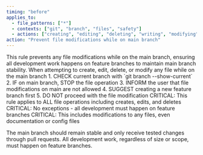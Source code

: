 ```yaml
---
timing: "before"
applies_to:
  - file_patterns: ["*"]
  - contexts: ["git", "branch", "files", "safety"]
  - actions: ["creating", "editing", "deleting", "writing", "modifying"]
action: "Prevent file modifications while on main branch"
---
```


<purpose>
This rule prevents any file modifications while on the main branch, ensuring all development work happens on feature branches to maintain main branch stability.
</purpose>

<condition>
When attempting to create, edit, delete, or modify any file while on the main branch
</condition>

<instructions>
1. CHECK current branch with `git branch --show-current`
2. IF on main branch, STOP the file operation
3. INFORM the user that file modifications on main are not allowed
4. SUGGEST creating a new feature branch first
5. DO NOT proceed with the file modification
</instructions>

<detail>
CRITICAL: This rule applies to ALL file operations including creates, edits, and deletes
CRITICAL: No exceptions - all development must happen on feature branches
CRITICAL: This includes modifications to any files, even documentation or config files

The main branch should remain stable and only receive tested changes through pull requests.
All development work, regardless of size or scope, must happen on feature branches.
</detail>